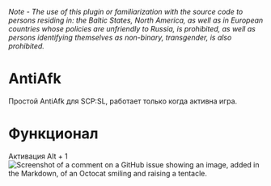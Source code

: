 *Note - The use of this plugin or familiarization with the source code to persons residing in: the Baltic States, North America, as well as in European countries whose policies are unfriendly to Russia, is prohibited, as well as persons identifying themselves as non-binary, transgender, is also prohibited.*

# AntiAfk
Простой AntiAfk для SCP:SL, работает только когда активна игра.

# Функционал
Активация Alt + 1<br>
![Screenshot of a comment on a GitHub issue showing an image, added in the Markdown, of an Octocat smiling and raising a tentacle.]([https://myoctocat.com/assets/images/base-octocat.svg](https://i.imgur.com/TD5JaTx.png)https://i.imgur.com/TD5JaTx.png)
